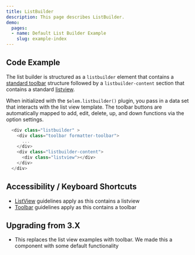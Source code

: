 ```yaml
---
title: ListBuilder
description: This page describes ListBuilder.
demo:
  pages:
  - name: Default List Builder Example
    slug: example-index
---
```


## Code Example

The list builder is structured as a `listbuilder` element that contains a [standard toolbar](./toolbar) structure followed by a `listbuilder-content` section that contains a standard [listview]( ./listview).

When initialized with the `$elem.listbuilder()` plugin, you pass in a data set that interacts with the list view template. The toolbar buttons are automatically mapped to add, edit, delete, up, and down functions via the option settings.

```javascript
  <div class="listbuilder" >
    <div class="toolbar formatter-toolbar">
      ...
    </div>
    <div class="listbuilder-content">
      <div class="listview"></div>
    </div>
  </div>
```

## Accessibility / Keyboard Shortcuts

- [ListView](./listview) guidelines apply as this contains a listview
- [Toolbar](./toolbar) guidelines apply as this contains a toolbar

## Upgrading from 3.X

- This replaces the list view examples with toolbar. We made this a component with some default functionality
